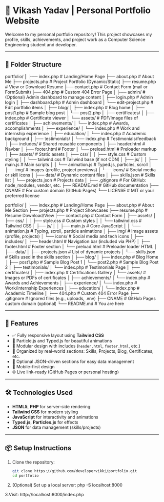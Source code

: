 # 💼 Vikash Yadav | Personal Portfolio Website

Welcome to my personal portfolio repository! This project showcases my profile, skills, achievements, and project work as a Computer Science Engineering student and developer.

---

## 📁 Folder Structure
portfolio/
│
├── index.php                   # Landing/Home Page
├── about.php                   # About Me
├── projects.php                # Project Portfolio (Dynamic/Static)
├── resume.php                  # View or Download Resume
├── contact.php                 # Contact Form (mail or FormSubmit)
├── 404.php                     # Custom 404 Error Page
│
├── admin/                      # (Optional) Admin dashboard to manage content
│   ├── login.php               # Admin login
│   ├── dashboard.php           # Admin dashboard
│   └── edit-project.php        # Edit portfolio items
│
├── blog/
│   ├── index.php               # Blog home
│   ├── post1.php               # Sample blog post
│   └── post2.php
│
├── certificates/
│   ├── index.php               # Certificate viewer
│   └── assets/                 # PDF/Image files of certificates
│
├── achievements/
│   └── index.php               # Awards, accomplishments
│
├── experience/
│   └── index.php               # Work and internship experience
│
├── education/
│   └── index.php               # Academic background
│
├── testimonials/
│   └── index.php               # Testimonials/feedback
│
├── includes/                   # Shared reusable components
│   ├── header.html             # Navbar
│   ├── footer.html             # Footer
│   └── preload.html            # Preloader markup
│
├── assets/                     # Static assets
│   ├── css/
│   │   ├── style.css           # Custom styling
│   │   └── tailwind.css        # Tailwind base (if not CDN)
│   ├── js/
│   │   ├── main.js             # Main scripts
│   │   └── animation.js        # Typed.js, particles, scroll
│   ├── img/                    # Images (profile, project previews)
│   └── icons/                  # Social media or skill icons
│
├── data/                       # Dynamic content files
│   ├── skills.json             # Skills list
│   └── projects.json           # Projects data
│
├── .gitignore                  # For GitHub: node_modules, vendor, etc.
├── README.md                   # GitHub documentation
├── CNAME                       # For custom domain (GitHub Pages)
└── LICENSE                     # MIT or your preferred license



portfolio/
│
├── index.php # Landing/Home Page
├── about.php # About Me Section
├── projects.php # Project Showcases
├── resume.php # Resume Download/View
├── contact.php # Contact Form
│
├── assets/
│ ├── css/
│ │ ├── style.css # Custom styles
│ │ └── tailwind.css # Tailwind CSS
│ ├── js/
│ │ ├── main.js # Core JavaScript
│ │ └── animation.js # Typing, scroll, particle animations
│ ├── img/ # Image assets (profile, projects)
│ └── icons/ # Social media and tech icons
│
├── includes/
│ ├── header.html # Navigation bar (included via PHP)
│ ├── footer.html # Footer section
│ └── preload.html # Preloader loader HTML
│
├── data/
│ ├── projects.json # List of dynamic projects
│ └── skills.json # Skills used in the skills section
│
├── blog/
│ ├── index.php # Blog Home
│ ├── post1.php # Sample Blog Post 1
│ └── post2.php # Sample Blog Post 2
│
├── testimonials/
│ └── index.php # Testimonials Page
│
├── certificates/
│ ├── index.php # Certifications Gallery
│ └── assets/ # Images or PDFs of certificates
│
├── achievements/
│ └── index.php # Awards and Achievements
│
├── experience/
│ └── index.php # Work/Internship Experiences
│
├── education/
│ └── index.php # Academic Timeline
│
├── 404.php # Custom 404 Error Page
├── .gitignore # Ignored files (e.g., uploads, .env)
├── CNAME # GitHub Pages custom domain (optional)
└── README.md # You are here


---

## 🚀 Features

- ✅ Fully responsive layout using **Tailwind CSS**
- 🎯 Particle.js and Typed.js for beautiful animations
- 🧩 Modular design with includes (`header.html`, `footer.html`, etc.)
- 📂 Organized by real-world sections: Skills, Projects, Blog, Certificates, etc.
- 💾 Optional JSON-driven sections for easy data management
- 📱 Mobile-first design
- 🌐 Live link-ready (GitHub Pages or personal hosting)

---

## 🛠️ Technologies Used

- **HTML5**, **PHP** for server-side rendering
- **Tailwind CSS** for modern styling
- **JavaScript** for interactivity and animations
- **Typed.js**, **Particles.js** for effects
- **JSON** for data management (skills/projects)

---

## 📦 Setup Instructions

1. Clone the repository:
   ```bash
   git clone https://github.com/developervikki/portfolio.git
   cd portfolio

2. (Optional) Set up a local server:
php -S localhost:8000

3.Visit:
http://localhost:8000/index.php


